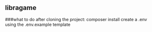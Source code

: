 ## libragame

###what to do after cloning the project:
composer install
create a .env using the .env.example template
